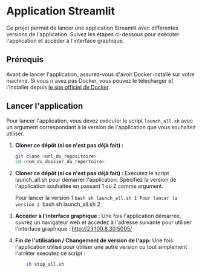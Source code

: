# Application Streamlit

Ce projet permet de lancer une application Streamlit avec différentes versions de l'application. Suivez les étapes ci-dessous pour exécuter l'application et accéder à l'interface graphique.

## Prérequis

Avant de lancer l'application, assurez-vous d'avoir Docker installé sur votre machine. Si vous n'avez pas Docker, vous pouvez le télécharger et l'installer depuis [le site officiel de Docker](https://www.docker.com/get-started).

## Lancer l'application

Pour lancer l'application, vous devez exécuter le script `launch_all.sh` avec un argument correspondant à la version de l'application que vous souhaitez utiliser.

1. **Cloner ce dépôt (si ce n'est pas déjà fait) :**
   
   ```bash
   git clone <url_du_repositoire>
   cd <nom_du_dossier_du_repertoire>

2. **Cloner ce dépôt (si ce n'est pas déjà fait) :**
    Exécutez le script launch_all.sh pour démarrer l'application. Spécifiez la version de l'application souhaitée en passant 1 ou 2 comme argument.

    Pour lancer la version 1
        ```bash
        sh launch_all.sh 1
    Pour lancer la version 2
        ```bash
        sh launch_all.sh 2

3. **Accéder à l'interface graphique :**
    Une fois l'application démarrée, ouvrez un navigateur web et accédez à l'adresse suivante pour utiliser l'interface graphique : http://23.100.8.30:5005/

4. **Fin de l'utilisation / Changement de version de l'app:**
    Une fois l'application utilisé pour utiliser une autre version ou tout simplement l'arrêter executez ce script :
    ```bash
        sh stop_all.sh




